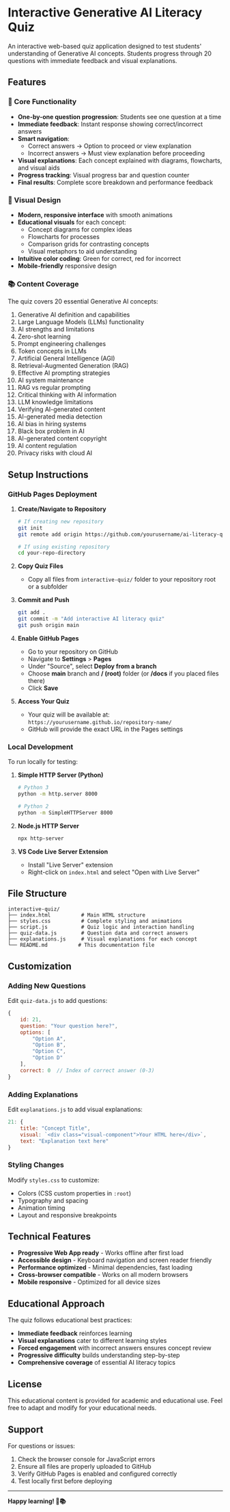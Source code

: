 # Interactive Generative AI Literacy Quiz

An interactive web-based quiz application designed to test students' understanding of Generative AI concepts. Students progress through 20 questions with immediate feedback and visual explanations.

## Features

### 🎯 Core Functionality
- **One-by-one question progression**: Students see one question at a time
- **Immediate feedback**: Instant response showing correct/incorrect answers
- **Smart navigation**: 
  - Correct answers → Option to proceed or view explanation
  - Incorrect answers → Must view explanation before proceeding
- **Visual explanations**: Each concept explained with diagrams, flowcharts, and visual aids
- **Progress tracking**: Visual progress bar and question counter
- **Final results**: Complete score breakdown and performance feedback

### 🎨 Visual Design
- **Modern, responsive interface** with smooth animations
- **Educational visuals** for each concept:
  - Concept diagrams for complex ideas
  - Flowcharts for processes
  - Comparison grids for contrasting concepts
  - Visual metaphors to aid understanding
- **Intuitive color coding**: Green for correct, red for incorrect
- **Mobile-friendly** responsive design

### 📚 Content Coverage
The quiz covers 20 essential Generative AI concepts:
1. Generative AI definition and capabilities
2. Large Language Models (LLMs) functionality
3. AI strengths and limitations
4. Zero-shot learning
5. Prompt engineering challenges
6. Token concepts in LLMs
7. Artificial General Intelligence (AGI)
8. Retrieval-Augmented Generation (RAG)
9. Effective AI prompting strategies
10. AI system maintenance
11. RAG vs regular prompting
12. Critical thinking with AI information
13. LLM knowledge limitations
14. Verifying AI-generated content
15. AI-generated media detection
16. AI bias in hiring systems
17. Black box problem in AI
18. AI-generated content copyright
19. AI content regulation
20. Privacy risks with cloud AI

## Setup Instructions

### GitHub Pages Deployment

1. **Create/Navigate to Repository**
   ```bash
   # If creating new repository
   git init
   git remote add origin https://github.com/yourusername/ai-literacy-quiz.git
   
   # If using existing repository
   cd your-repo-directory
   ```

2. **Copy Quiz Files**
   - Copy all files from `interactive-quiz/` folder to your repository root or a subfolder

3. **Commit and Push**
   ```bash
   git add .
   git commit -m "Add interactive AI literacy quiz"
   git push origin main
   ```

4. **Enable GitHub Pages**
   - Go to your repository on GitHub
   - Navigate to **Settings** > **Pages**
   - Under "Source", select **Deploy from a branch**
   - Choose **main** branch and **/ (root)** folder (or **/docs** if you placed files there)
   - Click **Save**

5. **Access Your Quiz**
   - Your quiz will be available at: `https://yourusername.github.io/repository-name/`
   - GitHub will provide the exact URL in the Pages settings

### Local Development

To run locally for testing:

1. **Simple HTTP Server (Python)**
   ```bash
   # Python 3
   python -m http.server 8000
   
   # Python 2
   python -m SimpleHTTPServer 8000
   ```

2. **Node.js HTTP Server**
   ```bash
   npx http-server
   ```

3. **VS Code Live Server Extension**
   - Install "Live Server" extension
   - Right-click on `index.html` and select "Open with Live Server"

## File Structure

```
interactive-quiz/
├── index.html          # Main HTML structure
├── styles.css          # Complete styling and animations
├── script.js           # Quiz logic and interaction handling
├── quiz-data.js        # Question data and correct answers
├── explanations.js     # Visual explanations for each concept
└── README.md          # This documentation file
```

## Customization

### Adding New Questions
Edit `quiz-data.js` to add questions:
```javascript
{
    id: 21,
    question: "Your question here?",
    options: [
        "Option A",
        "Option B", 
        "Option C",
        "Option D"
    ],
    correct: 0  // Index of correct answer (0-3)
}
```

### Adding Explanations
Edit `explanations.js` to add visual explanations:
```javascript
21: {
    title: "Concept Title",
    visual: `<div class="visual-component">Your HTML here</div>`,
    text: "Explanation text here"
}
```

### Styling Changes
Modify `styles.css` to customize:
- Colors (CSS custom properties in `:root`)
- Typography and spacing
- Animation timing
- Layout and responsive breakpoints

## Technical Features

- **Progressive Web App ready** - Works offline after first load
- **Accessible design** - Keyboard navigation and screen reader friendly
- **Performance optimized** - Minimal dependencies, fast loading
- **Cross-browser compatible** - Works on all modern browsers
- **Mobile responsive** - Optimized for all device sizes

## Educational Approach

The quiz follows educational best practices:
- **Immediate feedback** reinforces learning
- **Visual explanations** cater to different learning styles
- **Forced engagement** with incorrect answers ensures concept review
- **Progressive difficulty** builds understanding step-by-step
- **Comprehensive coverage** of essential AI literacy topics

## License

This educational content is provided for academic and educational use. Feel free to adapt and modify for your educational needs.

## Support

For questions or issues:
1. Check the browser console for JavaScript errors
2. Ensure all files are properly uploaded to GitHub
3. Verify GitHub Pages is enabled and configured correctly
4. Test locally first before deploying

---

**Happy learning! 🤖📚**
